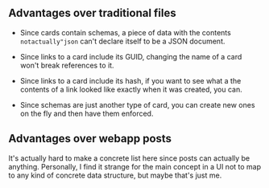 ## Advantages over traditional files

+ Since cards contain schemas, a piece of data with the contents `notactually"json` can't declare itself to be a JSON document.

+ Since links to a card include its GUID, changing the name of a card won't break references to it.

+ Since links to a card include its hash, if you want to see what a the contents of a link looked like exactly when it was created, you can.

+ Since schemas are just another type of card, you can create new ones on the fly and then have them enforced.

## Advantages over webapp posts

It's actually hard to make a concrete list here since posts can actually be anything. Personally, I find it strange for the main concept in a UI not to map to any kind of concrete data structure, but maybe that's just me.
